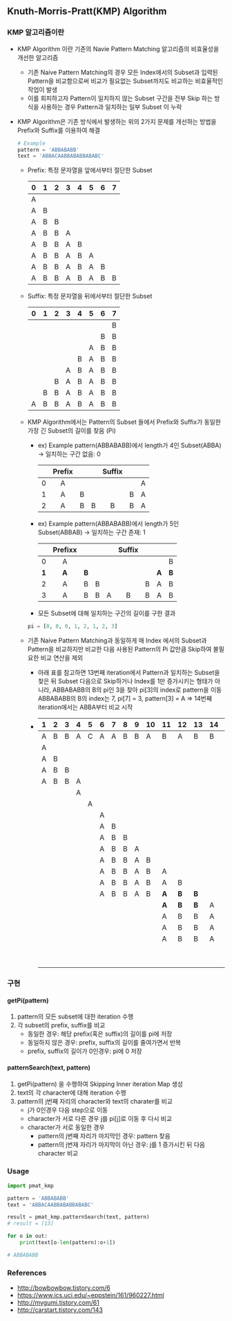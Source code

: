 ## Knuth-Morris-Pratt(KMP) Algorithm

### KMP 알고리즘이란

* KMP Algorithm 이란 기존의 Navie Pattern Matching 알고리즘의 비효율성을 개선한 알고리즘
  * 기존 Naive Pattern Matching의 경우 모든 Index에서의 Subset과 입력된 Pattern을 비교함으로써 비교가 필요없는 Subset까지도 비교하는 비효율적인 작업이 발생
  * 이를 회피하고자 Pattern이 일치하지 않는 Subset 구간을 전부 Skip 하는 방식을 사용하는 경우 Pattern과 일치하는 일부 Subset 이 누락
* KMP Algorithm은 기존 방식에서 발생하는 위의 2가지 문제를 개선하는 방법을 Prefix와 Suffix를 이용하여 해결
  ```  python
  # Example
  pattern = 'ABBABABB'
  text = 'ABBACAABBABABBABABC'
  ```

  * Prefix: 특정 문자열을 앞에서부터 절단한 Subset 

      |  0   |  1   |  2   |  3   |  4   |  5   |  6   |  7   |
      | :--: | :--: | :--: | :--: | :--: | :--: | :--: | :--: |
      |  A   |      |      |      |      |      |      |      |
      |  A   |  B   |      |      |      |      |      |      |
      |  A   |  B   |  B   |      |      |      |      |      |
      |  A   |  B   |  B   |  A   |      |      |      |      |
      |  A   |  B   |  B   |  A   |  B   |      |      |      |
      |  A   |  B   |  B   |  A   |  B   |  A   |      |      |
      |  A   |  B   |  B   |  A   |  B   |  A   |  B   |      |
      |  A   |  B   |  B   |  A   |  B   |  A   |  B   |  B   |

  * Suffix: 특정 문자열을 뒤에서부터 절단한 Subset

      |  0   |  1   |  2   |  3   |  4   |  5   |  6   |  7   |
      | :--: | :--: | :--: | :--: | :--: | :--: | :--: | :--: |
      |      |      |      |      |      |      |      |  B   |
      |      |      |      |      |      |      |  B   |  B   |
      |      |      |      |      |      |  A   |  B   |  B   |
      |      |      |      |      |  B   |  A   |  B   |  B   |
      |      |      |      |  A   |  B   |  A   |  B   |  B   |
      |      |      |  B   |  A   |  B   |  A   |  B   |  B   |
      |      |  B   |  B   |  A   |  B   |  A   |  B   |  B   |
      |  A   |  B   |  B   |  A   |  B   |  A   |  B   |  B   |

  * KMP Algorithm에서는 Pattern의 Subset 들에서 Prefix와 Suffix가 동일한 가장 긴 Subset의 길이를 찾음 (Pi)

    * ex) Example pattern(ABBABABB)에서 length가 4인 Subset(ABBA) -> 일치하는 구간 없음: 0

      |      | Prefix |      |      | Suffix |      |      |
      | :--: | :----: | :--: | :--: | :----: | :--: | :--: |
      |  0   |   A    |      |      |        |      |  A   |
      |  1   |   A    |  B   |      |        |  B   |  A   |
      |  2   |   A    |  B   |  B   |   B    |  B   |  A   |

    * ex) Example pattern(ABBABABB)에서 length가 5인 Subset(ABBAB) -> 일치하는 구간 존재: 1

      |       | Prefixx |       |      |      | Suffix |      |       |       |
      | :---: | :-----: | :---: | :--: | :--: | :----: | :--: | :---: | :---: |
      |   0   |    A    |       |      |      |        |      |       |   B   |
      | **1** |  **A**  | **B** |      |      |        |      | **A** | **B** |
      |   2   |    A    |   B   |  B   |      |        |  B   |   A   |   B   |
      |   3   |    A    |   B   |  B   |  A   |   B    |  B   |   A   |   B   |

    * 모든 Subset에 대해 일치하는 구간의 길이를 구한 결과

    ``` python
    pi = [0, 0, 0, 1, 2, 1, 2, 3]
    ```

  * 기존 Naive Pattern Matching과 동일하게 매 Index 에서의 Subset과 Pattern을 비교하지만 비교한 다음 사용된 Pattern의 Pi 값만큼 Skip하여 불필요한 비교 연산을 제외

      * 아래 표를 참고하면 13번째 iteration에서 Pattern과 일치하는 Subset을 찾은 뒤 Subset 다음으로 Skip하거나 Index를 1만 증가시키는 형태가 아니라, ABBABABB의 B의 pi인 3을 찾아 pi[3]의 index로 pattern을 이동
          ABBABABB의 B의 index는 7, pi[7] = 3, pattern[3] = A => 14번째 iteration에서는 ABBA부터 비교 시작

      * | 1    | 2    | 3    | 4    | 5    | 6    | 7    | 8    | 9    | 10   | 11   | 12   | 13   | 14   | 15   | 16   | 17   | 18   | 19   |
          | ---- | ---- | ---- | ---- | ---- | ---- | ---- | ---- | ---- | ---- | ---- | ---- | ---- | ---- | ---- | ---- | ---- | ---- | ---- |
          | A    | B    | B    | A    | C    | A    | A    | B    | B    | A    | B    | A    | B    | B    | A    | B    | A    | B    | C    |
          | A    |      |      |      |      |      |      |      |      |      |      |      |      |      |      |      |      |      |      |
          | A    | B    |      |      |      |      |      |      |      |      |      |      |      |      |      |      |      |      |      |
          | A    | B    | B    |      |      |      |      |      |      |      |      |      |      |      |      |      |      |      |      |
          | A    | B    | B    | A    |      |      |      |      |      |      |      |      |      |      |      |      |      |      |      |
          |      |      |      | A    |      |      |      |      |      |      |      |      |      |      |      |      |      |      |      |
          |      |      |      |      | A    |      |      |      |      |      |      |      |      |      |      |      |      |      |      |
          |      |      |      |      |      | A    |      |      |      |      |      |      |      |      |      |      |      |      |      |
          |      |      |      |      |      | A    | B    |      |      |      |      |      |      |      |      |      |      |      |      |
          |      |      |      |      |      | A    | B    | B    |      |      |      |      |      |      |      |      |      |      |      |
          |      |      |      |      |      | A    | B    | B    | A    |      |      |      |      |      |      |      |      |      |      |
          |      |      |      |      |      | A    | B    | B    | A    | B    |      |      |      |      |      |      |      |      |      |
          |      |      |      |      |      | A    | B    | B    | A    | B    | A    |      |      |      |      |      |      |      |      |
          |      |      |      |      |      | A    | B    | B    | A    | B    | A    | B    |      |      |      |      |      |      |      |
          |      |      |      |      |      | A    | B    | B    | A    | B    | **A** | **B** | **B** |      |      |      |      |      |      |
          |      |      |      |      |      |      |      |      |      |      | **A** | **B** | **B** | A    |      |      |      |      |      |
          |      |      |      |      |      |      |      |      |      |      | A    | B    | B    | A    | B    |      |      |      |      |
          |      |      |      |      |      |      |      |      |      |      | A    | B    | B    | A    | B    | A    |      |      |      |
          |      |      |      |      |      |      |      |      |      |      | A    | B    | B    | A    | B    | A    | B    |      |      |
          | | | | | | | | | | |  |  |  |  |  |  |  | A | |
          | | | | | | | | | | |  |  |  |  |  |  |  |  | A |

### 구현

#### getPi(pattern)

1. pattern의 모든 subset에 대한 iteration 수행
2. 각 subset의 prefix, suffix를 비교
   * 동일한 경우: 해당 prefix(혹은 suffix)의 길이를 pi에 저장
   * 동일하지 않은 경우: prefix, suffix의 길이를 줄여가면서 반복
   * prefix, suffix의 길이가 0인경우: pi에 0 저장
#### patternSearch(text, pattern)

1. getPi(pattern) 을 수행하여 Skipping Inner iteration Map 생성
2. text의 각 character에 대해 iteration 수행
3. pattern의 j번째 자리의 character와 text의 charater를 비교
   * j가 0인경우 다음 step으로 이동
   * character가 서로 다른 경우 j를 pi[j]로 이동 후 다시 비교
   * character가 서로 동일한 경우
      * pattern의 j번째 자리가 마지막인 경우: pattern 찾음
      * pattern의 j번재 자리가 마지막이 아닌 경우: j를 1 증가시킨 뒤 다음 character 비교

### Usage

```python
import pmat_kmp

pattern = 'ABBABABB'
text = 'ABBACAABBABABBABABC'

result = pmat_kmp.patternSearch(text, pattern)
# result = [13]

for o in out:
    print(text[o-len(pattern):o+1])

# ABBABABB
```



### References

* http://bowbowbow.tistory.com/6
* https://www.ics.uci.edu/~eppstein/161/960227.html
* http://mygumi.tistory.com/61
* http://carstart.tistory.com/143



